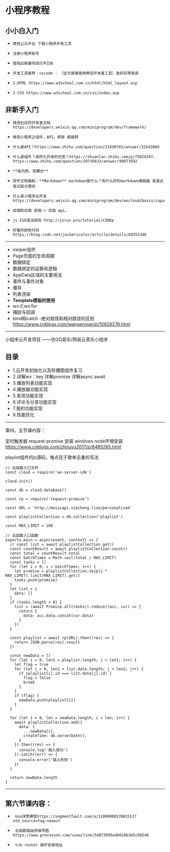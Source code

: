 # 小程序教程
##     小小白入门
-     微信公众平台 下载小程序开发工具
-     注册小程序账号
-     登陆后新建项目打开IDE
-     开发工具推荐：vscode - （这次直接使用微信开发者工具）装好后等我讲
-     1.HTML https://www.w3school.com.cn/html/html_layout.asp
-     2 CSS https://www.w3school.com.cn/css/index.asp

## 非新手入门
-     微信社区的开发者文档 https://developers.weixin.qq.com/miniprogram/dev/framework/
-     微信小程序之组件，API，框架 直接莽 
-     什么是API？https://www.zhihu.com/question/21430743/answer/32541089
-     什么是组件？组件化开发的优势？https://zhuanlan.zhihu.com/p/75024207，https://www.zhihu.com/question/29735633/answer/90873592
-     **高内聚，低耦合**
-     软件文档编制：**Markdown** markdown是什么？有什么好的markdown编辑器 有道云笔记挺方便的
-     什么是小程序云开发 https://developers.weixin.qq.com/miniprogram/dev/wxcloud/basis/capabilities.html
-     前端和后端 前端-> 后端 api，
-     js ES6语法规则 http://jsrun.pro/tutorial/cZKKp
-     好看的颜色代码 https://blog.csdn.net/jockerscolor/article/details/69255346

---
- swiper组件
- Page页面的生命周期
- 数据绑定
- 数据绑定的运算和逻辑
- AppData区域的主要用法
- 事件与事件对象
- 缓存
- 列表渲染
- **Template模板的使用**
- wx:if,wx:for
- 捕捉与回调
- bind和catch
  -绝对路径和相对路径的区别 https://www.cnblogs.com/wangenxian/p/10828276.html





---
小程序云开发项目 ——仿QQ音乐/网易云音乐小程序 

目录
---
- 1.云开发初始化以及轮播图组件复习
- 2.详解wx：key 详解promise 详解async await
- 3.播放列表功能实现
- 4.播放器功能实现
- 5.发现功能实现
- 6.评论与分享功能实现
- 7.我的功能实现
- 8.性能优化
---
第四，五节课内容：

定时触发器
request-promise 安装
windows node环境安装 https://www.cnblogs.com/zhouyu2017/p/6485265.html

playlist组件的js源码，难点在于歌单去重的写法
```
// 云函数入口文件
const cloud = require('wx-server-sdk')

cloud.init()

const db = cloud.database()

const rp = require('request-promise')

const URL = 'http://musicapi.xiecheng.live/personalized'

const playlistCollection = db.collection('playlist')

const MAX_LIMIT = 100

// 云函数入口函数
exports.main = async(event, context) => {
  // const list = await playlistCollection.get()
  const countResult = await playlistCollection.count()
  const total = countResult.total
  const batchTimes = Math.ceil(total / MAX_LIMIT)
  const tasks = []
  for (let i = 0; i < batchTimes; i++) {
    let promise = playlistCollection.skip(i * MAX_LIMIT).limit(MAX_LIMIT).get()
    tasks.push(promise)
  }
  let list = {
    data: []
  }
  if (tasks.length > 0) {
    list = (await Promise.all(tasks)).reduce((acc, cur) => {
      return {
        data: acc.data.concat(cur.data)
      }
    })
  }

  const playlist = await rp(URL).then((res) => {
    return JSON.parse(res).result
  })

  const newData = []
  for (let i = 0, len1 = playlist.length; i < len1; i++) {
    let flag = true
    for (let j = 0, len2 = list.data.length; j < len2; j++) {
      if (playlist[i].id === list.data[j].id) {
        flag = false
        break
      }
    }
    if (flag) {
      newData.push(playlist[i])
    }
  }

  for (let i = 0, len = newData.length; i < len; i++) {
    await playlistCollection.add({
      data: {
        ...newData[i],
        createTime: db.serverDate(),
      }
    }).then((res) => {
      console.log('插入成功')
    }).catch((err) => {
      console.error('插入失败')
    })
  }

  return newData.length
}
```

---
第六节课内容：
---

-      koa洋葱模型https://segmentfault.com/a/1190000013981513?utm_source=tag-newest
-      云函数路由思维导图 https://www.processon.com/view/link/5d873095e4b016b3d5c68548
-      tcb-router 插件安装地址 